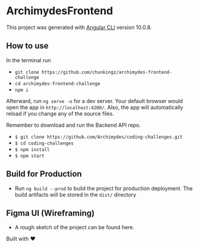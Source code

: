# ArchimydesFrontend

This project was generated with [Angular CLI](https://github.com/angular/angular-cli) version 10.0.8.

## How to use

In the terminal run 
- `git clone https://github.com/chunkingz/archimydes-frontend-challenge`
- `cd archimydes-frontend-challenge`
- `npm i`

Afterward, run `ng serve -o` for a dev server. Your default browser would open the app in `http://localhost:4200/`. Also, the app will automatically reload if you change any of the source files.

Remember to download and run the Backend API repo.
- `$ git clone https://github.com/Archimydes/coding-challenges.git`
- `$ cd coding-challenges`
- `$ npm install`
- `$ npm start`


## Build for Production

- Run `ng build --prod` to build the project for production deployment. The build artifacts will be stored in the `dist/` directory


## Figma UI (Wireframing)

- A rough sketch of the project can be found here.

Built with :heart: